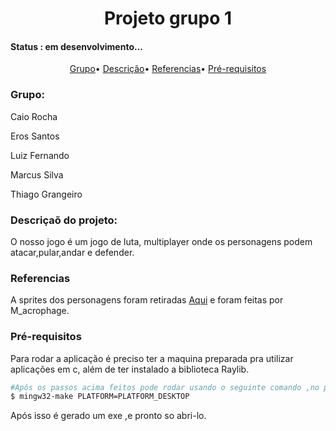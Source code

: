 
<h1 align="center">Projeto grupo 1</h1>

<h4>Status : em desenvolvimento...</h4>
<p align="center">
 <a href="#grupo">Grupo</a>•
 <a href="#descricao">Descrição</a>•
 <a href="#Referencias">Referencias</a>•
 <a href="#Pre">Pré-requisitos</a>
</p>
  <h3 id="grupo">Grupo:</h2>
  <p>Caio Rocha<p>
  <p>Eros Santos<p>
  <p>Luiz Fernando</p>
  <p>Marcus Silva</p>
  <p>Thiago Grangeiro</p>
  
  <h3 id="descricao">Descriçaõ do projeto:</h3>
  <p>O nosso jogo é um jogo de luta, multiplayer onde os personagens podem atacar,pular,andar e defender.  </p>


  <h3 id="Referencias:">Referencias</h3>
  <p>A sprites dos personagens foram retiradas <a href="https://m-acrophage.itch.io/side-scrolling-hack-n-slash-character">Aqui</a> e foram feitas por M_acrophage.</p>

 <h3 id="Pre">Pré-requisitos</h3>
 <p>Para rodar a aplicação é preciso ter a maquina preparada pra utilizar aplicações em c, além de ter instalado a biblioteca Raylib.</P>

 
 
 ```bash
 #Após os passos acima feitos pode rodar usando o seguinte comando ,no prompt dentro da pasta.
 $ mingw32-make PLATFORM=PLATFORM_DESKTOP
 ```
 
 Após isso é gerado um exe ,e pronto so abri-lo.
